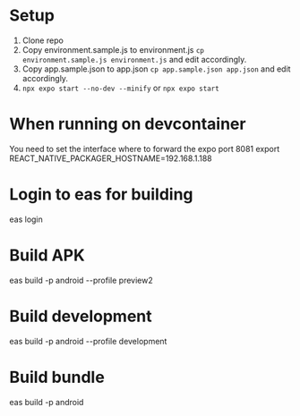 # Setup
1. Clone repo
2. Copy environment.sample.js to environment.js `cp environment.sample.js environment.js` and edit accordingly.
3. Copy app.sample.json to app.json `cp app.sample.json app.json` and edit accordingly.
4. `npx expo start --no-dev --minify` or `npx expo start`

# When running on devcontainer
You need to set the interface where to forward the expo port 8081
export REACT_NATIVE_PACKAGER_HOSTNAME=192.168.1.188

# Login to eas for building
eas login

# Build APK
eas build -p android --profile preview2

# Build development
eas build -p android --profile development

# Build bundle
eas build -p android

